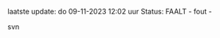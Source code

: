 laatste update: 
do 09-11-2023 12:02   uur 
Status: FAALT - fout - 
<div class="service R">svn</div>